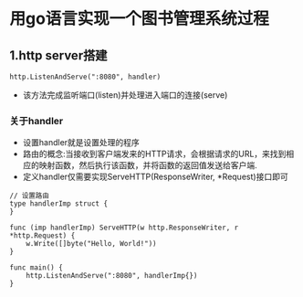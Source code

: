 # 用go语言实现一个图书管理系统过程
## 1.http server搭建
```
http.ListenAndServe(":8080", handler)
```
* 该方法完成监听端口(listen)并处理进入端口的连接(serve)
### 关于handler
* 设置handler就是设置处理的程序
* 路由的概念:当接收到客户端发来的HTTP请求，会根据请求的URL，来找到相应的映射函数，然后执行该函数，并将函数的返回值发送给客户端.
* 定义handler仅需要实现ServeHTTP(ResponseWriter, *Request)接口即可
```
// 设置路由
type handlerImp struct {
}

func (imp handlerImp) ServeHTTP(w http.ResponseWriter, r *http.Request) {
	w.Write([]byte("Hello, World!"))
}

func main() {
	http.ListenAndServe(":8080", handlerImp{})
}
```
